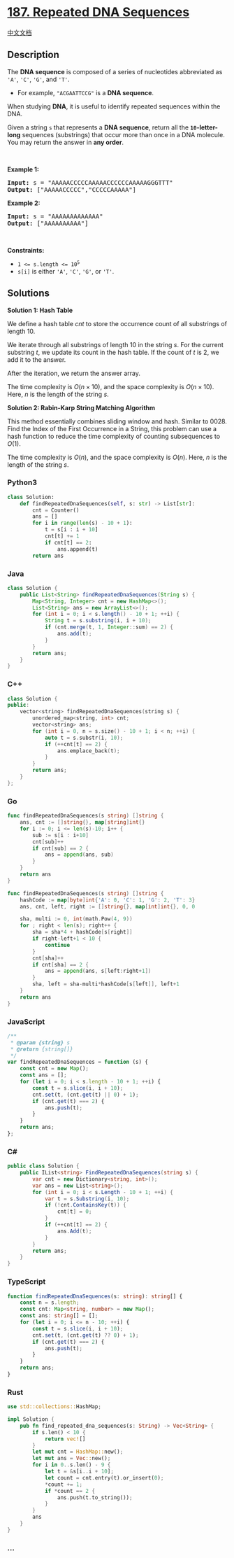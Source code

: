 # [187. Repeated DNA Sequences](https://leetcode.com/problems/repeated-dna-sequences)

[中文文档](/solution/0100-0199/0187.Repeated%20DNA%20Sequences/README.md)

## Description

<p>The <strong>DNA sequence</strong> is composed of a series of nucleotides abbreviated as <code>&#39;A&#39;</code>, <code>&#39;C&#39;</code>, <code>&#39;G&#39;</code>, and <code>&#39;T&#39;</code>.</p>

<ul>
	<li>For example, <code>&quot;ACGAATTCCG&quot;</code> is a <strong>DNA sequence</strong>.</li>
</ul>

<p>When studying <strong>DNA</strong>, it is useful to identify repeated sequences within the DNA.</p>

<p>Given a string <code>s</code> that represents a <strong>DNA sequence</strong>, return all the <strong><code>10</code>-letter-long</strong> sequences (substrings) that occur more than once in a DNA molecule. You may return the answer in <strong>any order</strong>.</p>

<p>&nbsp;</p>
<p><strong class="example">Example 1:</strong></p>
<pre><strong>Input:</strong> s = "AAAAACCCCCAAAAACCCCCCAAAAAGGGTTT"
<strong>Output:</strong> ["AAAAACCCCC","CCCCCAAAAA"]
</pre><p><strong class="example">Example 2:</strong></p>
<pre><strong>Input:</strong> s = "AAAAAAAAAAAAA"
<strong>Output:</strong> ["AAAAAAAAAA"]
</pre>
<p>&nbsp;</p>
<p><strong>Constraints:</strong></p>

<ul>
	<li><code>1 &lt;= s.length &lt;= 10<sup>5</sup></code></li>
	<li><code>s[i]</code> is either <code>&#39;A&#39;</code>, <code>&#39;C&#39;</code>, <code>&#39;G&#39;</code>, or <code>&#39;T&#39;</code>.</li>
</ul>

## Solutions

**Solution 1: Hash Table**

We define a hash table $cnt$ to store the occurrence count of all substrings of length $10$.

We iterate through all substrings of length $10$ in the string $s$. For the current substring $t$, we update its count in the hash table. If the count of $t$ is $2$, we add it to the answer.

After the iteration, we return the answer array.

The time complexity is $O(n \times 10)$, and the space complexity is $O(n \times 10)$. Here, $n$ is the length of the string $s$.

**Solution 2: Rabin-Karp String Matching Algorithm**

This method essentially combines sliding window and hash. Similar to 0028. Find the Index of the First Occurrence in a String, this problem can use a hash function to reduce the time complexity of counting subsequences to $O(1)$.

The time complexity is $O(n)$, and the space complexity is $O(n)$. Here, $n$ is the length of the string $s$.

<!-- tabs:start -->

### **Python3**

```python
class Solution:
    def findRepeatedDnaSequences(self, s: str) -> List[str]:
        cnt = Counter()
        ans = []
        for i in range(len(s) - 10 + 1):
            t = s[i : i + 10]
            cnt[t] += 1
            if cnt[t] == 2:
                ans.append(t)
        return ans
```

### **Java**

```java
class Solution {
    public List<String> findRepeatedDnaSequences(String s) {
        Map<String, Integer> cnt = new HashMap<>();
        List<String> ans = new ArrayList<>();
        for (int i = 0; i < s.length() - 10 + 1; ++i) {
            String t = s.substring(i, i + 10);
            if (cnt.merge(t, 1, Integer::sum) == 2) {
                ans.add(t);
            }
        }
        return ans;
    }
}
```

### **C++**

```cpp
class Solution {
public:
    vector<string> findRepeatedDnaSequences(string s) {
        unordered_map<string, int> cnt;
        vector<string> ans;
        for (int i = 0, n = s.size() - 10 + 1; i < n; ++i) {
            auto t = s.substr(i, 10);
            if (++cnt[t] == 2) {
                ans.emplace_back(t);
            }
        }
        return ans;
    }
};
```

### **Go**

```go
func findRepeatedDnaSequences(s string) []string {
	ans, cnt := []string{}, map[string]int{}
	for i := 0; i <= len(s)-10; i++ {
		sub := s[i : i+10]
		cnt[sub]++
		if cnt[sub] == 2 {
			ans = append(ans, sub)
		}
	}
	return ans
}
```

```go
func findRepeatedDnaSequences(s string) []string {
	hashCode := map[byte]int{'A': 0, 'C': 1, 'G': 2, 'T': 3}
	ans, cnt, left, right := []string{}, map[int]int{}, 0, 0

	sha, multi := 0, int(math.Pow(4, 9))
	for ; right < len(s); right++ {
		sha = sha*4 + hashCode[s[right]]
		if right-left+1 < 10 {
			continue
		}
		cnt[sha]++
		if cnt[sha] == 2 {
			ans = append(ans, s[left:right+1])
		}
		sha, left = sha-multi*hashCode[s[left]], left+1
	}
	return ans
}
```

### **JavaScript**

```js
/**
 * @param {string} s
 * @return {string[]}
 */
var findRepeatedDnaSequences = function (s) {
    const cnt = new Map();
    const ans = [];
    for (let i = 0; i < s.length - 10 + 1; ++i) {
        const t = s.slice(i, i + 10);
        cnt.set(t, (cnt.get(t) || 0) + 1);
        if (cnt.get(t) === 2) {
            ans.push(t);
        }
    }
    return ans;
};
```

### **C#**

```cs
public class Solution {
    public IList<string> FindRepeatedDnaSequences(string s) {
        var cnt = new Dictionary<string, int>();
        var ans = new List<string>();
        for (int i = 0; i < s.Length - 10 + 1; ++i) {
            var t = s.Substring(i, 10);
            if (!cnt.ContainsKey(t)) {
                cnt[t] = 0;
            }
            if (++cnt[t] == 2) {
                ans.Add(t);
            }
        }
        return ans;
    }
}
```

### **TypeScript**

```ts
function findRepeatedDnaSequences(s: string): string[] {
    const n = s.length;
    const cnt: Map<string, number> = new Map();
    const ans: string[] = [];
    for (let i = 0; i <= n - 10; ++i) {
        const t = s.slice(i, i + 10);
        cnt.set(t, (cnt.get(t) ?? 0) + 1);
        if (cnt.get(t) === 2) {
            ans.push(t);
        }
    }
    return ans;
}
```

### **Rust**

```rust
use std::collections::HashMap;

impl Solution {
    pub fn find_repeated_dna_sequences(s: String) -> Vec<String> {
        if s.len() < 10 {
            return vec![]
        }
        let mut cnt = HashMap::new();
        let mut ans = Vec::new();
        for i in 0..s.len() - 9 {
            let t = &s[i..i + 10];
            let count = cnt.entry(t).or_insert(0);
            *count += 1;
            if *count == 2 {
                ans.push(t.to_string());
            }
        }
        ans
    }
}
```

### **...**

```

```

<!-- tabs:end -->
